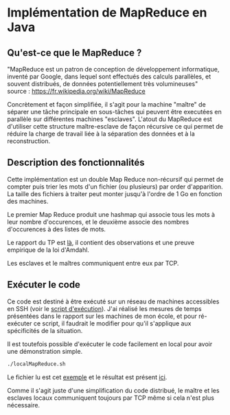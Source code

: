# Implémentation de MapReduce en Java

## Qu'est-ce que le MapReduce ?

"MapReduce est un patron de conception de développement informatique, inventé par Google, dans lequel sont effectués des calculs parallèles, et souvent distribués, de données potentiellement très volumineuses"</br>source : https://fr.wikipedia.org/wiki/MapReduce

Concrètement et façon simplifiée, il s'agit pour la machine "maître" de séparer une tâche principale en sous-tâches qui peuvent être executées en parallèle sur différentes machines "esclaves". L'atout du MapReduce est d'utiliser cette structure maître-esclave de façon récursive ce qui permet de réduire la charge de travail liée à la séparation des données et à la reconstruction.

## Description des fonctionnalités

Cette implémentation est un double Map Reduce non-récursif qui permet de compter puis trier les mots d'un fichier (ou plusieurs) par order d'apparition. La taille des fichiers à traiter peut monter jusqu'à l'ordre de 1 Go en fonction des machines.

Le premier Map Reduce produit une hashmap qui associe tous les mots à leur nombre d'occurences, et le deuxième associe des nombres d'occurences à des listes de mots.

Le rapport du TP est [là](./rapport/Descriptif.md), il contient des observations et une preuve empirique de la loi d'Amdahl.

Les esclaves et le maîtres communiquent entre eux par TCP.

## Exécuter le code

Ce code est destiné à être exécuté sur un réseau de machines accessibles en SSH (voir le [script d'exécution](./mapReduce.sh)). J'ai réalisé les mesures de temps présentées dans le rapport sur les machines de mon école, et pour ré-exécuter ce script, il faudrait le modifier pour qu'il s'applique aux spécificités de la situation.

Il est toutefois possible d'exécuter le code facilement en local pour avoir une démonstration simple. 
```bash
./localMapReduce.sh
```

Le fichier lu est cet [exemple](./slave/example.txt) et le résultat est présent [ici](./master/output.txt).

Comme il s'agit juste d'une simplification du code distribué, le maître et les esclaves locaux communiquent toujours par TCP même si cela n'est plus nécessaire.